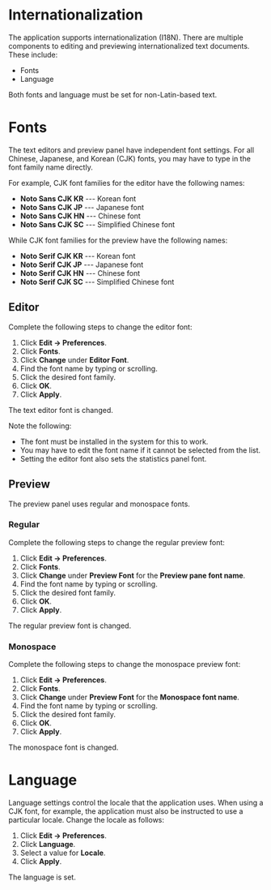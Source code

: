 # Internationalization

The application supports internationalization (I18N). There are multiple
components to editing and previewing internationalized text documents.
These include:

* Fonts
* Language

Both fonts and language must be set for non-Latin-based text.

# Fonts

The text editors and preview panel have independent font settings. For
all Chinese, Japanese, and Korean (CJK) fonts, you may have to type in
the font family name directly.

For example, CJK font families for the editor have the following names:

* **Noto Sans CJK KR** --- Korean font
* **Noto Sans CJK JP** --- Japanese font
* **Noto Sans CJK HN** --- Chinese font
* **Noto Sans CJK SC** --- Simplified Chinese font

While CJK font families for the preview have the following names:

* **Noto Serif CJK KR** --- Korean font
* **Noto Serif CJK JP** --- Japanese font
* **Noto Serif CJK HN** --- Chinese font
* **Noto Serif CJK SC** --- Simplified Chinese font

## Editor

Complete the following steps to change the editor font:

1. Click **Edit → Preferences**.
1. Click **Fonts**.
1. Click **Change** under **Editor Font**.
1. Find the font name by typing or scrolling.
1. Click the desired font family.
1. Click **OK**.
1. Click **Apply**.

The text editor font is changed.

Note the following:

* The font must be installed in the system for this to work.
* You may have to edit the font name if it cannot be selected from the list.
* Setting the editor font also sets the statistics panel font.

## Preview

The preview panel uses regular and monospace fonts.

### Regular

Complete the following steps to change the regular preview font:

1. Click **Edit → Preferences**.
1. Click **Fonts**.
1. Click **Change** under **Preview Font** for the **Preview pane font name**.
1. Find the font name by typing or scrolling.
1. Click the desired font family.
1. Click **OK**.
1. Click **Apply**.

The regular preview font is changed.

### Monospace

Complete the following steps to change the monospace preview font:

1. Click **Edit → Preferences**.
1. Click **Fonts**.
1. Click **Change** under **Preview Font** for the **Monospace font name**.
1. Find the font name by typing or scrolling.
1. Click the desired font family.
1. Click **OK**.
1. Click **Apply**.

The monospace font is changed.

# Language

Language settings control the locale that the application uses. When using
a CJK font, for example, the application must also be instructed to use
a particular locale. Change the locale as follows:

1. Click **Edit → Preferences**.
1. Click **Language**.
1. Select a value for **Locale**.
1. Click **Apply**.

The language is set.

